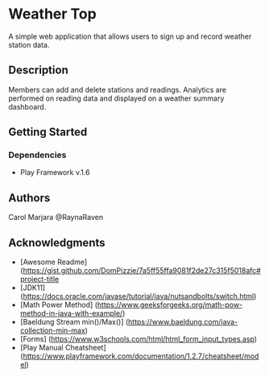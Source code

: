 # Weather Top

A simple web application that allows users to sign up and record weather station data.

## Description

Members can add and delete stations and readings. Analytics are performed on reading data and displayed on a weather summary dashboard.

## Getting Started

### Dependencies

* Play Framework v.1.6

## Authors

Carol Marjara
@RaynaRaven



## Acknowledgments

* [Awesome Readme] (https://gist.github.com/DomPizzie/7a5ff55ffa9081f2de27c315f5018afc#project-title
* [JDK11] (https://docs.oracle.com/javase/tutorial/java/nutsandbolts/switch.html)
* [Math Power Method] (https://www.geeksforgeeks.org/math-pow-method-in-java-with-example/)
* [Baeldung Stream min()/Max()] (https://www.baeldung.com/java-collection-min-max)
* [Forms] (https://www.w3schools.com/html/html_form_input_types.asp)
* [Play Manual Cheatsheet] (https://www.playframework.com/documentation/1.2.7/cheatsheet/model)